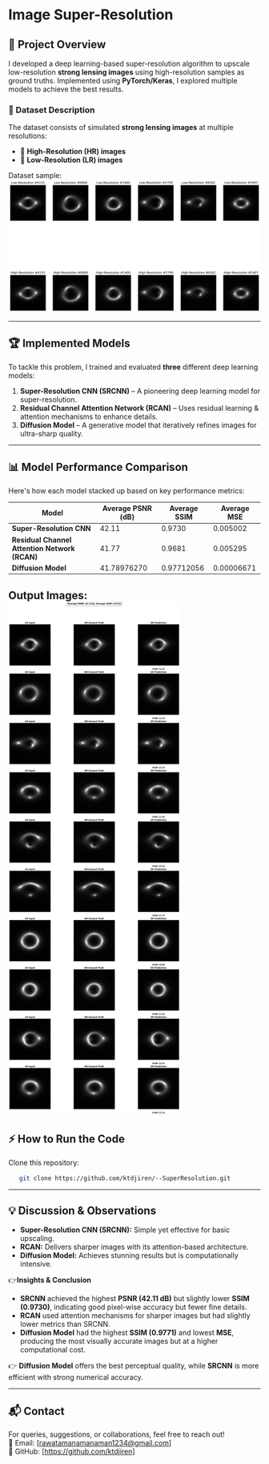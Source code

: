 # Image Super-Resolution

## 🚀 Project Overview
I developed a deep learning-based super-resolution algorithm to upscale low-resolution **strong lensing images** using high-resolution samples as ground truths. Implemented using **PyTorch/Keras**, I explored multiple models to achieve the best results.

### 📂 Dataset Description
The dataset consists of simulated **strong lensing images** at multiple resolutions:
- 🔹 **High-Resolution (HR) images**
- 🔹 **Low-Resolution (LR) images**

Dataset sample: ![Dataset Sample](https://raw.githubusercontent.com/ktdjiren/--SuperResolution/main/sample_images.png)

---
## 🏆 Implemented Models
To tackle this problem, I trained and evaluated **three** different deep learning models:
1. **Super-Resolution CNN (SRCNN)** – A pioneering deep learning model for super-resolution.
2. **Residual Channel Attention Network (RCAN)** – Uses residual learning & attention mechanisms to enhance details.
3. **Diffusion Model** – A generative model that iteratively refines images for ultra-sharp quality.
---
## 📊 Model Performance Comparison
Here's how each model stacked up based on key performance metrics:

| Model                              | Average PSNR (dB) | Average SSIM | Average MSE |
|------------------------------------|-------------------|-------------|-------------|
| **Super-Resolution CNN**           | 42.11          | 0.9730      | 0.005002      |
| **Residual Channel Attention Network (RCAN)** | 41.77 | 0.9681      | 0.005295      |
| **Diffusion Model**                 | 41.78976270            | 0.97712056      | 0.00006671      |

Output Images:
  ![ Output](https://github.com/ktdjiren/--SuperResolution/blob/main/Task%20III.A/result_RCAN_SR.png)
---
## ⚡ How to Run the Code
Clone this repository:
```bash
   git clone https://github.com/ktdjiren/--SuperResolution.git
```

---
## 💡 Discussion & Observations
- **Super-Resolution CNN (SRCNN):** Simple yet effective for basic upscaling.
- **RCAN:** Delivers sharper images with its attention-based architecture.
- **Diffusion Model:** Achieves stunning results but is computationally intensive.

👉**Insights & Conclusion**  
- **SRCNN** achieved the highest **PSNR (42.11 dB)** but slightly lower **SSIM (0.9730)**, indicating good pixel-wise accuracy but fewer fine details.  
- **RCAN** used attention mechanisms for sharper images but had slightly lower metrics than SRCNN.  
- **Diffusion Model** had the highest **SSIM (0.9771)** and lowest **MSE**, producing the most visually accurate images but at a higher computational cost.  

👉 **Diffusion Model** offers the best perceptual quality, while **SRCNN** is more efficient with strong numerical accuracy.

---
## 📬 Contact
For queries, suggestions, or collaborations, feel free to reach out!  
📧 Email: [rawatamanamanaman1234@gmail.com]  
🔗 GitHub: [https://github.com/ktdjiren]


